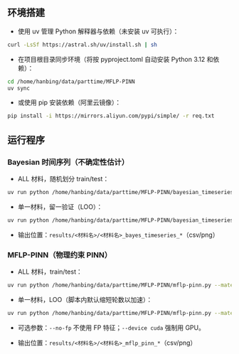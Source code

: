 ## 环境搭建

- 使用 uv 管理 Python 解释器与依赖（未安装 uv 可执行）：
```bash
curl -LsSf https://astral.sh/uv/install.sh | sh
```

- 在项目根目录同步环境（将按 pyproject.toml 自动安装 Python 3.12 和依赖）：
```bash
cd /home/hanbing/data/parttime/MFLP-PINN
uv sync
```

- 或使用 pip 安装依赖（阿里云镜像）：
```bash
pip install -i https://mirrors.aliyun.com/pypi/simple/ -r req.txt
```

## 运行程序

### Bayesian 时间序列（不确定性估计）

- ALL 材料，随机划分 train/test：
```bash
uv run python /home/hanbing/data/parttime/MFLP-PINN/bayesian_timeseries.py --material ALL --method split --test-ratio 0.2 --seed 42
```

- 单一材料，留一验证（LOO）：
```bash
uv run python /home/hanbing/data/parttime/MFLP-PINN/bayesian_timeseries.py --material AISI316L --method loo --ci 0.95
```

- 输出位置：`results/<材料名>/<材料名>_bayes_timeseries_*`（csv/png）

### MFLP-PINN（物理约束 PINN）

- ALL 材料，train/test：
```bash
uv run python /home/hanbing/data/parttime/MFLP-PINN/mflp-pinn.py --material ALL --method split --hidden-dims 128,64 --epochs 1500 --upper-cycles 1e7
```

- 单一材料，LOO（脚本内默认缩短轮数以加速）：
```bash
uv run python /home/hanbing/data/parttime/MFLP-PINN/mflp-pinn.py --material AISI316L --method loo
```

- 可选参数：`--no-fp` 不使用 FP 特征；`--device cuda` 强制用 GPU。

- 输出位置：`results/<材料名>/<材料名>_mflp_pinn_*`（csv/png）
